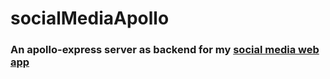 # socialMediaApollo
### An apollo-express server as backend for my [social media web app](https://github.com/harshitsaxena586/jainwin-social-media)

